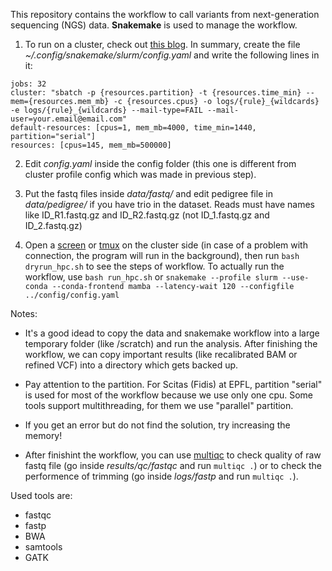 This repository contains the workflow to call variants from next-generation sequencing (NGS) data. 
**Snakemake** is used to manage the workflow. 



1. To run on a cluster, check out [this blog](https://www.sichong.site/workflow/2021/11/08/how-to-manage-workflow-with-resource-constraint.html). In summary, create the file *~/.config/snakemake/slurm/config.yaml* and write the following lines in it:

```
jobs: 32
cluster: "sbatch -p {resources.partition} -t {resources.time_min} --mem={resources.mem_mb} -c {resources.cpus} -o logs/{rule}_{wildcards} -e logs/{rule}_{wildcards} --mail-type=FAIL --mail-user=your.email@email.com"
default-resources: [cpus=1, mem_mb=4000, time_min=1440, partition="serial"]
resources: [cpus=145, mem_mb=500000]
```

2. Edit *config.yaml* inside the config folder (this one is different from cluster profile config which was made in previous step).

3. Put the fastq files inside *data/fastq/* and edit pedigree file in *data/pedigree/* if you have trio in the dataset. Reads must have names like ID_R1.fastq.gz and ID_R2.fastq.gz (not ID_1.fastq.gz and ID_2.fastq.gz) 

4. Open a [screen](https://linux.die.net/man/1/screen) or [tmux](https://man7.org/linux/man-pages/man1/tmux.1.html) on the cluster side (in case of a problem with connection, the program will run in the background), then run  `bash dryrun_hpc.sh` to see the steps of workflow. To actually run the workflow, use `bash run_hpc.sh` or `snakemake --profile slurm --use-conda --conda-frontend mamba --latency-wait 120 --configfile ../config/config.yaml`

Notes:
* It's a good idead to copy the data and snakemake workflow into a large temporary folder (like /scratch) and run the analysis. After finishing the workflow, we can copy important results (like recalibrated BAM or refined VCF) into a directory which gets backed up.

* Pay attention to the partition. For Scitas (Fidis) at EPFL, partition "serial" is used for most of the workflow because we use only one cpu. Some tools support multithreading, for them we use "parallel" partition.

* If you get an error but do not find the solution, try increasing the memory!

* After finishint the workflow, you can use [multiqc](https://multiqc.info) to check quality of raw fastq file (go inside *results/qc/fastqc* and run `multiqc .`) or to check the performence of trimming (go inside *logs/fastp* and run `multiqc .`).

Used tools are:
* fastqc
* fastp
* BWA
* samtools
* GATK